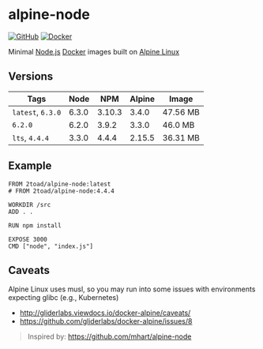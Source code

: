 # alpine-node

[![GitHub](https://img.shields.io/badge/GitHub-OpenSource-green.svg)](https://github.com/2Toad/alpine-node)
[![Docker](https://img.shields.io/badge/Docker-Hub-blue.svg)](https://hub.docker.com/r/2toad/alpine-node/)

Minimal [Node.js](https://nodejs.org/) [Docker](https://www.docker.com/) images built on [Alpine Linux](https://alpinelinux.org/)

## Versions

| Tags              | Node  | NPM    | Alpine | Image    |
|-------------------|-------|--------|--------|----------|
| `latest`, `6.3.0` | 6.3.0 | 3.10.3 | 3.4.0  | 47.56 MB |
| `6.2.0`           | 6.2.0 | 3.9.2  | 3.3.0  | 46.0 MB  |
| `lts`, `4.4.4`    | 3.3.0  | 4.4.4 | 2.15.5 | 36.31 MB |

## Example
    FROM 2toad/alpine-node:latest
    # FROM 2toad/alpine-node:4.4.4

    WORKDIR /src
    ADD . .

    RUN npm install

    EXPOSE 3000
    CMD ["node", "index.js"]

## Caveats

Alpine Linux uses musl, so you may run into some issues with environments expecting glibc (e.g., Kubernetes)

* http://gliderlabs.viewdocs.io/docker-alpine/caveats/
* https://github.com/gliderlabs/docker-alpine/issues/8

> Inspired by: https://github.com/mhart/alpine-node
